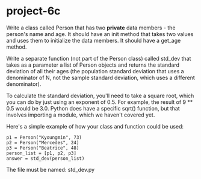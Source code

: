 # project-6c

Write a class called Person that has two **private** data members - the person's name and age. It should have an init method that takes two values and uses them to initialize the data members. It should have a get_age method.

Write a separate function (not part of the Person class) called std_dev that takes as a parameter a list of Person objects and returns the standard deviation of all their ages (the population standard deviation that uses a denominator of N, not the sample standard deviation, which uses a different denominator).

To calculate the standard deviation, you'll need to take a square root, which you can do by just using an exponent of 0.5. For example, the result of 9 \*\* 0.5 would be 3.0. Python does have a specific sqrt() function, but that involves importing a module, which we haven't covered yet.

Here's a simple example of how your class and function could be used:

```
p1 = Person("Kyoungmin", 73)
p2 = Person("Mercedes", 24)
p3 = Person("Beatrice", 48)
person_list = [p1, p2, p3]
answer = std_dev(person_list)
```

The file must be named: std_dev.py
